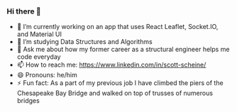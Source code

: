 ### Hi there 👋

- 🔭 I’m currently working on an app that uses React Leaflet, Socket.IO, and Material UI
- 🌱 I’m studying Data Structures and Algorithms
- 💬 Ask me about how my former career as a structural engineer helps me code everyday
- 📫 How to reach me: https://www.linkedin.com/in/scott-scheine/
- 😄 Pronouns: he/him
- ⚡ Fun fact: As a part of my previous job I have climbed the piers of the Chesapeake Bay Bridge and walked on top of trusses of numerous bridges
